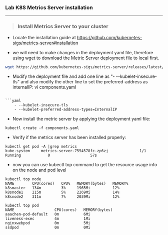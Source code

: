 ### Lab K8S Metrics Server installation
___

> ### Install Metrics Server to your cluster

* Locate the installation guide at https://github.com/kubernetes-sigs/metrics-server#installation

* we will need to make changes in the deployment yaml file, therefore using wget to download the Metric Server deployment file to local first.

```bash
wget https://github.com/kubernetes-sigs/metrics-server/releases/latest/download/components.yaml
```

* Modify the deployment file and add one line as "- --kubelet-insecure-tls" and also modify the other line to set the preferred-address as internalIP:
vi components.yaml
```

```yaml
    - --kubelet-insecure-tls
    - --kubelet-preferred-address-types=InternalIP
``` 

* Now install the metric server by applying the deployment yaml file:
```
kubectl create -f components.yaml
```
* Verify if the metrics server has been installed properly:

```
kubectl get pod -A |grep metrics
kube-system     metrics-server-7554578fc-zp6zj              1/1     Running            0                  57s
```

* now you can use kubectl top command to get the resource usage info on the node and pod level

```
kubectl top node
NAME        CPU(cores)   CPU%   MEMORY(bytes)   MEMORY%   
k8smaster   134m         3%     1965Mi          12%       
k8snode1    215m         5%     2269Mi          14%       
k8snode2    311m         7%     2039Mi          12%       

```
```
kubectl top pod
NAME                  CPU(cores)   MEMORY(bytes)   
aaachen-pod-default   0m           6Mi             
liveness-exec         4m           1Mi             
nginxwebpod           0m           5Mi             
ssdpod                0m           0Mi   

```

